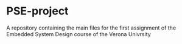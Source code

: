 # PSE-project
A repository containing the main files for the first assignment of the Embedded System Design course of the Verona Univrsity
